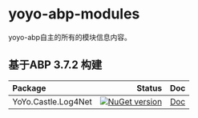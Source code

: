 # yoyo-abp-modules
yoyo-abp自主的所有的模块信息内容。


## 基于ABP 3.7.2 构建

| Package | Status  | Doc |
| :------| ------:  | :------: |
| YoYo.Castle.Log4Net | [![NuGet version](https://badge.fury.io/nu/YoYo.Castle.Log4Net.svg)](https://badge.fury.io/nu/YoYo.Castle.Log4Net) | [Doc](src/YoYo.Castle.Log4Net/YoYo.Castle.Log4Net.md) |